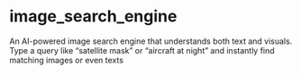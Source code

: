 # image_search_engine
An AI-powered image search engine that understands both text and visuals. Type a query like “satellite mask” or “aircraft at night” and instantly find matching images or even texts

